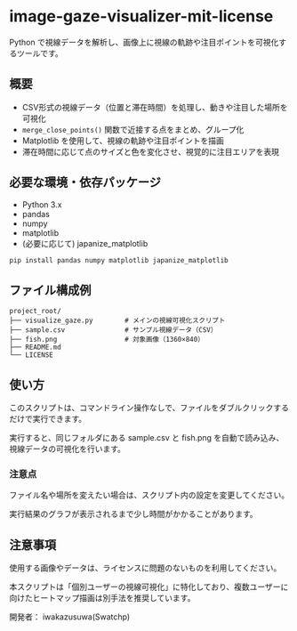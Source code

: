 # image-gaze-visualizer-mit-license

Python で視線データを解析し、画像上に視線の軌跡や注目ポイントを可視化するツールです。

## 概要

- CSV形式の視線データ（位置と滞在時間）を処理し、動きや注目した場所を可視化
- `merge_close_points()` 関数で近接する点をまとめ、グループ化
- Matplotlib を使用して、視線の軌跡や注目ポイントを描画
- 滞在時間に応じて点のサイズと色を変化させ、視覚的に注目エリアを表現

## 必要な環境・依存パッケージ

- Python 3.x  
- pandas  
- numpy  
- matplotlib  
- (必要に応じて) japanize_matplotlib  

```bash
pip install pandas numpy matplotlib japanize_matplotlib
```
## ファイル構成例

```
project_root/
├── visualize_gaze.py        # メインの視線可視化スクリプト
├── sample.csv               # サンプル視線データ（CSV）
├── fish.png                 # 対象画像（1360×840） 
├── README.md
└── LICENSE
```

## 使い方
このスクリプトは、コマンドライン操作なしで、ファイルをダブルクリックするだけで実行できます。

実行すると、同じフォルダにある sample.csv と fish.png を自動で読み込み、視線データの可視化を行います。

### 注意点
ファイル名や場所を変えたい場合は、スクリプト内の設定を変更してください。

実行結果のグラフが表示されるまで少し時間がかかることがあります。

## 注意事項
使用する画像やデータは、ライセンスに問題のないものを利用してください。

本スクリプトは「個別ユーザーの視線可視化」に特化しており、複数ユーザーに向けたヒートマップ描画は別手法を推奨しています。

開発者： iwakazusuwa(Swatchp)
